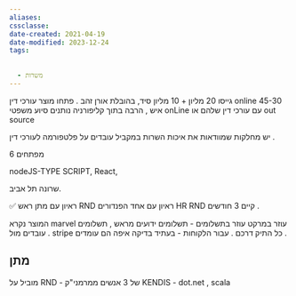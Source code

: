 ```yaml
---
aliases: 
cssclasse: 
date-created: 2021-04-19
date-modified: 2023-12-24
tags:
  
  
  - משרות
---
```


גייסו 20 מליון + 10 מליון סיד, בהובלת אורן זהב .
פתחו מוצר עורכי דין online
45-30 איש , הרבה בתוך קליפורניה
נותנים סיוע משפטי onLine עם עורכי דין שלהם או out source

יש מחלקות שמוודאות את איכות השרות
במקביל עובדים על פלטפורמה לעורכי דין .

6 מפתחים

nodeJS-TYPE SCRIPT, React,  

שרונה תל אביב.

✅ ראיון עם מתן ראש RND
ראיון עם אחד הפנדורים
HR
RND קיים 3 חודשים .

המוצר נקרא marvel
עוזר במרקט
עוזר בתשלומים - תשלומים ידועים מראש , תשלומים . עובדים מול stripe
כל התיק דרכם .
עבור הלקוחות - בעתיד בדיקה איפה הם עומדים .

מתן
---------------------------------------
מוביל על RND - של 3 אנשים
ממרמני"ק
KENDIS - dot.net , scala
